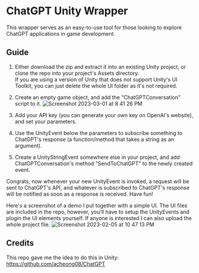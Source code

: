 # ChatGPT Unity Wrapper
This wrapper serves as an easy-to-use tool for those looking to explore ChatGPT applications in game development.

## Guide
1. Either download the zip and extract it into an existing Unity project, or clone the repo into your project's Assets directory. <br>
  If you are using a version of Unity that does not support Unity's UI Toolkit, you can just delete the whole UI folder as it's not required.

2. Create an empty game object, and add the "ChatGPTConversation" script to it.
![Screenshot 2023-03-01 at 8 41 26 PM](https://user-images.githubusercontent.com/89364458/222325449-47a833a6-9f10-4583-a78d-69aef54b7e3d.png)

3. Add your API key (you can generate your own key on OpenAI's website), and set your parameters.

4. Use the UnityEvent below the parameters to subscribe something to ChatGPT's response (a function/method that takes a string as an argument).

5. Create a UnityStringEvent somewhere else in your project, and add ChatGPTConversation's method "SendToChatGPT" to the newly created event.

Congrats, now whenever your new UnityEvent is invoked, a request will be sent to ChatGPT's API, and whatever is subscribed to ChatGPT's response will be notified as soon as a response is received. Have fun!


Here's a screenshot of a demo I put together with a simple UI. The UI files are included in the repo, however, you'll have to setup the UnityEvents and plugin the UI elements yourself. If anyone is interested I can also upload the whole project file.
![Screenshot 2023-02-05 at 10 47 13 PM](https://user-images.githubusercontent.com/89364458/216893256-efe3d9e2-fb7d-4833-bae5-9dcb0e9d5717.png)


## Credits
This repo gave me the idea to do this in Unity: <br>
https://github.com/acheong08/ChatGPT
